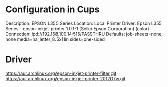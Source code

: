 # Configuration in Cups
Description:	EPSON L355 Series
Location:	Local Printer
Driver:	Epson L355 Series - epson-inkjet-printer 1.0.1-1 (Seiko Epson Corporation) (color)
Connection:	lpd://192.168.100.14:515/PASSTHRU
Defaults:	job-sheets=none, none media=na_letter_8.5x11in sides=one-sided

# Driver
https://aur.archlinux.org/epson-inkjet-printer-filter.git
https://aur.archlinux.org/epson-inkjet-printer-201207w.git
